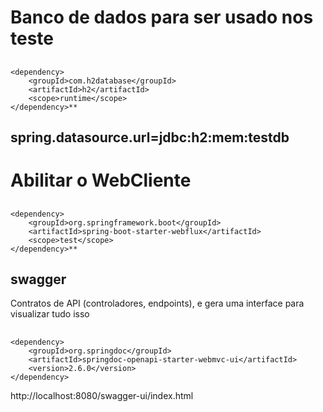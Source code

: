 # Banco de dados para ser usado nos teste

## 
    <dependency>
        <groupId>com.h2database</groupId>
        <artifactId>h2</artifactId>
        <scope>runtime</scope>
    </dependency>**

## spring.datasource.url=jdbc:h2:mem:testdb


# Abilitar o WebCliente

##
    <dependency>
        <groupId>org.springframework.boot</groupId>
        <artifactId>spring-boot-starter-webflux</artifactId>
        <scope>test</scope>
    </dependency>**


## swagger
Contratos de API (controladores, endpoints), e gera uma interface para visualizar tudo isso
##
    <dependency>
        <groupId>org.springdoc</groupId>
        <artifactId>springdoc-openapi-starter-webmvc-ui</artifactId>
        <version>2.6.0</version>
    </dependency>

http://localhost:8080/swagger-ui/index.html
